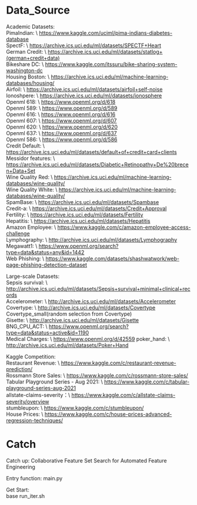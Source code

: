 # Data_Source
Academic Datasets:  
PimaIndian: \\ https://www.kaggle.com/uciml/pima-indians-diabetes-database  
SpectF: \\ https://archive.ics.uci.edu/ml/datasets/SPECTF+Heart  
German Credit: \\ https://archive.ics.uci.edu/ml/datasets/statlog+(german+credit+data)  
Bikeshare DC: \\ https://www.kaggle.com/itssuru/bike-sharing-system-washington-dc  
Housing Boston: \\ https://archive.ics.uci.edu/ml/machine-learning-databases/housing/  
Airfoil: \\ https://archive.ics.uci.edu/ml/datasets/airfoil+self-noise  
Ionoshpere: \\ https://archive.ics.uci.edu/ml/datasets/ionosphere  
Openml 618: \\ https://www.openml.org/d/618  
Openml 589: \\ https://www.openml.org/d/589  
Openml 616: \\ https://www.openml.org/d/616  
Openml 607: \\ https://www.openml.org/d/607  
Openml 620: \\ https://www.openml.org/d/620  
Openml 637: \\ https://www.openml.org/d/637  
Openml 586: \\ https://www.openml.org/d/586  
Credit Default: \\ https://archive.ics.uci.edu/ml/datasets/default+of+credit+card+clients  
Messidor features: \\ https://archive.ics.uci.edu/ml/datasets/Diabetic+Retinopathy+De%20brecen+Data+Set  
Wine Quality Red: \\ https://archive.ics.uci.edu/ml/machine-learning-databases/wine-quality/  
Wine Quality White: \\ https://archive.ics.uci.edu/ml/machine-learning-databases/wine-quality/  
SpamBase: \\ https://archive.ics.uci.edu/ml/datasets/Spambase  
Credit-a: \\ https://archive.ics.uci.edu/ml/datasets/Credit+Approval  
Fertility: \\ https://archive.ics.uci.edu/ml/datasets/Fertility  
Hepatitis: \\ https://archive.ics.uci.edu/ml/datasets/Hepatitis  
Amazon Employee: \\ https://www.kaggle.com/c/amazon-employee-access-challenge  
Lymphography: \\ http://archive.ics.uci.edu/ml/datasets/Lymphography  
Megawatt1: \\ https://www.openml.org/search?type=data&status=any&id=1442  
Web Phishing: \\ https://www.kaggle.com/datasets/shashwatwork/web-page-phishing-detection-dataset


Large-scale Datasets:  
Sepsis survival: \\ http://archive.ics.uci.edu/ml/datasets/Sepsis+survival+minimal+clinical+records  
Accelerometer: \\ http://archive.ics.uci.edu/ml/datasets/Accelerometer  
Covertype: \\ http://archive.ics.uci.edu/ml/datasets/Covertype  
Covertype_small(random selection from Covertype)  
Gisette: \\ http://archive.ics.uci.edu/ml/datasets/Gisette  
BNG_CPU_ACT: \\ https://www.openml.org/search?type=data&status=active&id=1190  
Medical Charges: \\ https://www.openml.org/d/42559
poker_hand: \\ http://archive.ics.uci.edu/ml/datasets/Poker+Hand  

 
Kaggle Competition:  
Restaurant Revenue: \\ https://www.kaggle.com/c/restaurant-revenue-prediction/  
Rossmann Store Sales: \\ https://www.kaggle.com/c/rossmann-store-sales/  
Tabular Playground Series - Aug 2021: \\ https://www.kaggle.com/c/tabular-playground-series-aug-2021  
allstate-claims-severity：\\ https://www.kaggle.com/c/allstate-claims-severity/overview  
stumbleupon: \\ https://www.kaggle.com/c/stumbleupon/  
House Prices: \\ https://www.kaggle.com/c/house-prices-advanced-regression-techniques/

# Catch
Catch up: Collaborative Feature Set Search for Automated Feature Engineering

Entry function: main.py

Get Start:  
base run_iter.sh




